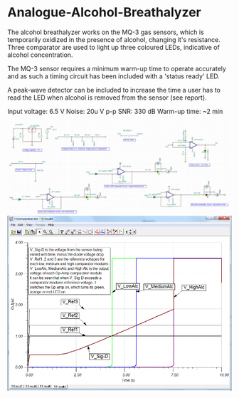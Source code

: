 # Analogue-Alcohol-Breathalyzer

The alcohol breathalyzer works on the MQ-3 gas sensors, which is temporarily oxidized in the presence of alcohol, changing it's resistance. Three comparator are used to light up three coloured LEDs, indicative of alcohol concentration.

The MQ-3 sensor requires a minimum warm-up time to operate accurately and as such a timing circuit has been included with a 'status ready' LED. 

A peak-wave detector can be included to increase the time a user has to read the LED when alcohol is removed from the sensor (see report).

Input voltage: 6.5 V
Noise: 20u V p-p
SNR: 330 dB
Warm-up time: ~2 min

<img src="https://github.com/IanGlass/Analogue-Alcohol-Breathalyzer/blob/master/Breathalyzer_Schematic.JPG" width="1000">
<img src="https://github.com/IanGlass/Analogue-Alcohol-Breathalyzer/blob/master/Comparator.png" width="700">